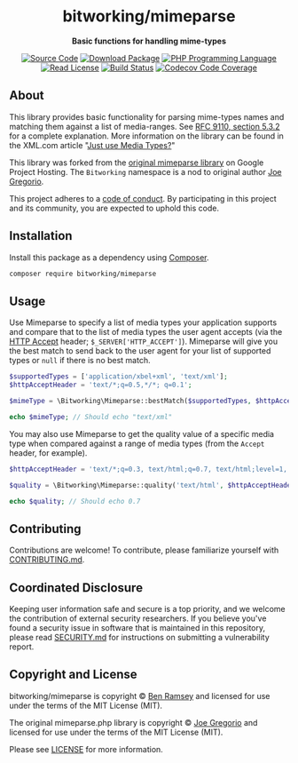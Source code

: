 <h1 align="center">bitworking/mimeparse</h1>

<p align="center">
    <strong>Basic functions for handling mime-types</strong>
</p>

<p align="center">
    <a href="https://github.com/conneg/mimeparse-php"><img src="https://img.shields.io/badge/source-conneg/mimeparse--php-blue.svg?style=flat-square" alt="Source Code"></a>
    <a href="https://packagist.org/packages/bitworking/mimeparse"><img src="https://img.shields.io/packagist/v/bitworking/mimeparse.svg?style=flat-square&label=release" alt="Download Package"></a>
    <a href="https://php.net"><img src="https://img.shields.io/packagist/php-v/bitworking/mimeparse.svg?style=flat-square&colorB=%238892BF" alt="PHP Programming Language"></a>
    <a href="https://github.com/conneg/mimeparse-php/blob/main/LICENSE"><img src="https://img.shields.io/packagist/l/bitworking/mimeparse.svg?style=flat-square&colorB=darkcyan" alt="Read License"></a>
    <a href="https://github.com/conneg/mimeparse-php/actions/workflows/continuous-integration.yml"><img src="https://img.shields.io/github/actions/workflow/status/conneg/mimeparse-php/continuous-integration.yml?branch=main&style=flat-square&logo=github" alt="Build Status"></a>
    <a href="https://codecov.io/gh/conneg/mimeparse-php"><img src="https://img.shields.io/codecov/c/gh/conneg/mimeparse-php?label=codecov&logo=codecov&style=flat-square" alt="Codecov Code Coverage"></a>
</p>

## About

This library provides basic functionality for parsing mime-types names and matching
them against a list of media-ranges. See
[RFC 9110, section 5.3.2](https://www.rfc-editor.org/rfc/rfc9110.html#section-12.5.1)
for a complete explanation. More information on the library can be found in the
XML.com article "[Just use Media Types?](http://www.xml.com/pub/a/2005/06/08/restful.html)"

This library was forked from the [original mimeparse library](https://github.com/conneg/mimeparse)
on Google Project Hosting. The `Bitworking` namespace is a nod to original author
[Joe Gregorio](https://bitworking.org/).

This project adheres to a [code of conduct](CODE_OF_CONDUCT.md). By participating
in this project and its community, you are expected to uphold this code.

## Installation

Install this package as a dependency using [Composer](https://getcomposer.org).

``` bash
composer require bitworking/mimeparse
```

## Usage

Use Mimeparse to specify a list of media types your application supports and
compare that to the list of media types the user agent accepts (via the
[HTTP Accept](https://www.rfc-editor.org/rfc/rfc9110.html#section-12.5.1) header;
`$_SERVER['HTTP_ACCEPT']`). Mimeparse will give you the best match to send back
to the user agent for your list of supported types or `null` if there is no best
match.

``` php
$supportedTypes = ['application/xbel+xml', 'text/xml'];
$httpAcceptHeader = 'text/*;q=0.5,*/*; q=0.1';

$mimeType = \Bitworking\Mimeparse::bestMatch($supportedTypes, $httpAcceptHeader);

echo $mimeType; // Should echo "text/xml"
```

You may also use Mimeparse to get the quality value of a specific media type
when compared against a range of media types (from the `Accept` header, for
example).

``` php
$httpAcceptHeader = 'text/*;q=0.3, text/html;q=0.7, text/html;level=1, text/html;level=2;q=0.4, *\/*;q=0.5';

$quality = \Bitworking\Mimeparse::quality('text/html', $httpAcceptHeader);

echo $quality; // Should echo 0.7
```

## Contributing

Contributions are welcome! To contribute, please familiarize yourself with
[CONTRIBUTING.md](CONTRIBUTING.md).

## Coordinated Disclosure

Keeping user information safe and secure is a top priority, and we welcome the
contribution of external security researchers. If you believe you've found a
security issue in software that is maintained in this repository, please read
[SECURITY.md](SECURITY.md) for instructions on submitting a vulnerability report.

## Copyright and License

bitworking/mimeparse is copyright © [Ben Ramsey](https://ben.ramsey.dev)
and licensed for use under the terms of the MIT License (MIT).

The original mimeparse.php library is copyright © [Joe Gregorio](https://bitworking.org/)
and licensed for use under the terms of the MIT License (MIT).

Please see [LICENSE](LICENSE) for more information.

[http-accept]: https://www.rfc-editor.org/rfc/rfc9110.html#section-12.5.1
